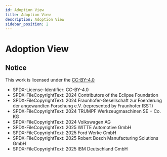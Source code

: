 ```yaml
---
id: Adoption View
title: Adoption View
description: Adoption View
sidebar_position: 2
---
```


# Adoption View

## Notice

This work is licensed under the [CC-BY-4.0](https://creativecommons.org/licenses/by/4.0/legalcode)

- SPDX-License-Identifier: CC-BY-4.0  
- SPDX-FileCopyrightText: 2024 Contributors of the Eclipse Foundation  
- SPDX-FileCopyrightText: 2024 Fraunhofer-Gesellschaft zur Foerderung der angewandten Forschung e.V. (represented by Fraunhofer ISST)  
- SPDX-FileCopyrightText: 2024 TRUMPF Werkzeugmaschinen SE + Co. KG  
- SPDX-FileCopyrightText: 2024 Volkswagen AG  
- SPDX-FileCopyrightText: 2025 WITTE Automotive GmbH  
- SPDX-FileCopyrightText: 2025 Ford Werke GmbH  
- SPDX-FileCopyrightText: 2025 Robert Bosch Manufacturing Solutions GmbH  
- SPDX-FileCopyrightText: 2025 IBM Deutschland GmbH  
